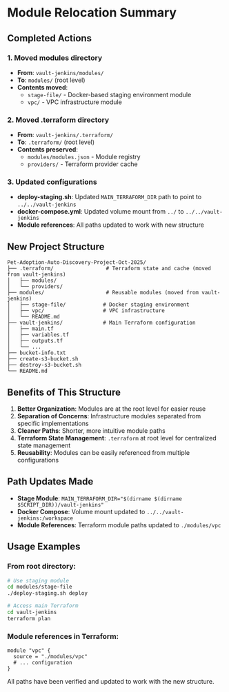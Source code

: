 # Module Relocation Summary

## Completed Actions

### 1. Moved modules directory
- **From**: `vault-jenkins/modules/`
- **To**: `modules/` (root level)
- **Contents moved**:
  - `stage-file/` - Docker-based staging environment module
  - `vpc/` - VPC infrastructure module

### 2. Moved .terraform directory
- **From**: `vault-jenkins/.terraform/`
- **To**: `.terraform/` (root level)
- **Contents preserved**:
  - `modules/modules.json` - Module registry
  - `providers/` - Terraform provider cache

### 3. Updated configurations
- **deploy-staging.sh**: Updated `MAIN_TERRAFORM_DIR` path to point to `../../vault-jenkins`
- **docker-compose.yml**: Updated volume mount from `../` to `../../vault-jenkins`
- **Module references**: All paths updated to work with new structure

## New Project Structure

```
Pet-Adoption-Auto-Discovery-Project-Oct-2025/
├── .terraform/                 # Terraform state and cache (moved from vault-jenkins)
│   ├── modules/
│   └── providers/
├── modules/                    # Reusable modules (moved from vault-jenkins)
│   ├── stage-file/            # Docker staging environment
│   ├── vpc/                   # VPC infrastructure
│   └── README.md
├── vault-jenkins/             # Main Terraform configuration
│   ├── main.tf
│   ├── variables.tf
│   ├── outputs.tf
│   └── ...
├── bucket-info.txt
├── create-s3-bucket.sh
├── destroy-s3-bucket.sh
└── README.md
```

## Benefits of This Structure

1. **Better Organization**: Modules are at the root level for easier reuse
2. **Separation of Concerns**: Infrastructure modules separated from specific implementations
3. **Cleaner Paths**: Shorter, more intuitive module paths
4. **Terraform State Management**: `.terraform` at root level for centralized state management
5. **Reusability**: Modules can be easily referenced from multiple configurations

## Path Updates Made

- **Stage Module**: `MAIN_TERRAFORM_DIR="$(dirname $(dirname $SCRIPT_DIR))/vault-jenkins"`
- **Docker Compose**: Volume mount updated to `../../vault-jenkins:/workspace`
- **Module References**: Terraform module paths updated to `./modules/vpc`

## Usage Examples

### From root directory:
```bash
# Use staging module
cd modules/stage-file
./deploy-staging.sh deploy

# Access main Terraform
cd vault-jenkins
terraform plan
```

### Module references in Terraform:
```hcl
module "vpc" {
  source = "./modules/vpc"
  # ... configuration
}
```

All paths have been verified and updated to work with the new structure.
